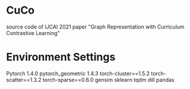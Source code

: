 # CuCo
source code of IJCAI 2021 paper "Graph Representation with Curriculum Contrastive Learning"

# Environment Settings

Pytorch 1.4.0
pytorch_geometric 1.4.3
torch-cluster==1.5.2
torch-scatter==1.3.2
torch-sparse==0.6.0
gensim
sklearn
tqdm
dill
pandas
